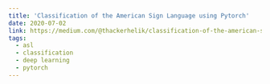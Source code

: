 ```yaml
---
title: 'Classification of the American Sign Language using Pytorch'
date: 2020-07-02
link: https://medium.com/@thackerhelik/classification-of-the-american-sign-language-using-pytorch-c62232e2abe3
tags:
  - asl
  - classification
  - deep learning
  - pytorch
---
```

